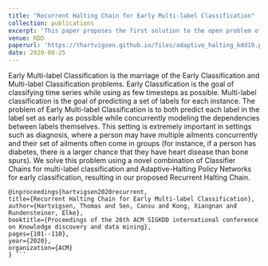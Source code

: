 ```yaml
---
title: "Recurrent Halting Chain for Early Multi-label Classification"
collection: publications
excerpt: 'This paper proposes the first solution to the open problem of Early Multi-Label Classification.'
venue: KDD
paperurl: 'https://thartvigsen.github.io/files/adaptive_halting_kdd19.pdf'
date: 2020-08-25
---
```


Early Multi-label Classification is the marriage of the Early Classification and
Multi-label Classification problems. Early Classification is the goal of
classifying time series while using as few timesteps as possible. Multi-label
classification is the goal of predicting a set of labels for each instance. The
problem of Early Multi-label Classification is to both predict each label in the
label set as early as possible while concurrently modeling the dependencies
between labels themselves.
This setting is extremely important in settings such as diagnosis, where a
person may have multiple ailments concurrently and their set of ailments often
come in groups (for instance, if a person has diabetes, there is a larger chance
that they have heart disease than bone spurs).  We solve this problem using a
novel combination of Classifier Chains for multi-label classification and
Adaptive-Halting Policy Networks for early classification, resulting in our
proposed Recurrent Halting Chain.

```
@inproceedings{hartvigsen2020recurrent,
title={Recurrent Halting Chain for Early Multi-label Classification},
author={Hartvigsen, Thomas and Sen, Cansu and Kong, Xiangnan and Rundensteiner, Elke},
booktitle={Proceedings of the 26th ACM SIGKDD international conference on Knowledge discovery and data mining},
pages={101--110},
year={2020},
organization={ACM}
} ```
